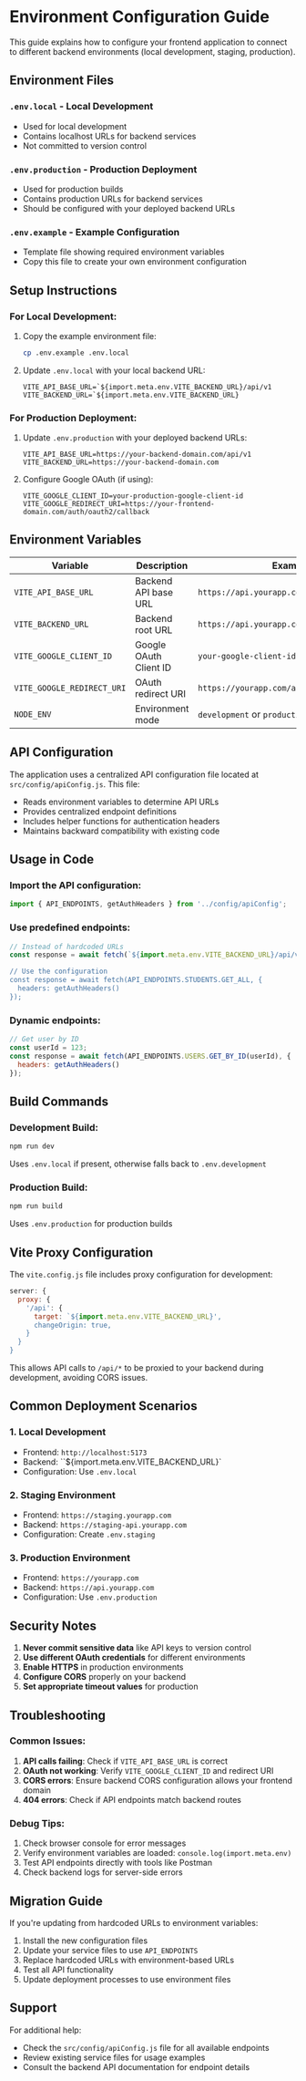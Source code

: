 # Environment Configuration Guide

This guide explains how to configure your frontend application to connect to different backend environments (local development, staging, production).

## Environment Files

### `.env.local` - Local Development
- Used for local development
- Contains localhost URLs for backend services
- Not committed to version control

### `.env.production` - Production Deployment
- Used for production builds
- Contains production URLs for backend services
- Should be configured with your deployed backend URLs

### `.env.example` - Example Configuration
- Template file showing required environment variables
- Copy this file to create your own environment configuration

## Setup Instructions

### For Local Development:

1. Copy the example environment file:
   ```bash
   cp .env.example .env.local
   ```

2. Update `.env.local` with your local backend URL:
   ```env
   VITE_API_BASE_URL=`${import.meta.env.VITE_BACKEND_URL}/api/v1
   VITE_BACKEND_URL=`${import.meta.env.VITE_BACKEND_URL}
   ```

### For Production Deployment:

1. Update `.env.production` with your deployed backend URLs:
   ```env
   VITE_API_BASE_URL=https://your-backend-domain.com/api/v1
   VITE_BACKEND_URL=https://your-backend-domain.com
   ```

2. Configure Google OAuth (if using):
   ```env
   VITE_GOOGLE_CLIENT_ID=your-production-google-client-id
   VITE_GOOGLE_REDIRECT_URI=https://your-frontend-domain.com/auth/oauth2/callback
   ```

## Environment Variables

| Variable | Description | Example |
|----------|-------------|---------|
| `VITE_API_BASE_URL` | Backend API base URL | `https://api.yourapp.com/api/v1` |
| `VITE_BACKEND_URL` | Backend root URL | `https://api.yourapp.com` |
| `VITE_GOOGLE_CLIENT_ID` | Google OAuth Client ID | `your-google-client-id` |
| `VITE_GOOGLE_REDIRECT_URI` | OAuth redirect URI | `https://yourapp.com/auth/oauth2/callback` |
| `NODE_ENV` | Environment mode | `development` or `production` |

## API Configuration

The application uses a centralized API configuration file located at `src/config/apiConfig.js`. This file:

- Reads environment variables to determine API URLs
- Provides centralized endpoint definitions
- Includes helper functions for authentication headers
- Maintains backward compatibility with existing code

## Usage in Code

### Import the API configuration:
```javascript
import { API_ENDPOINTS, getAuthHeaders } from '../config/apiConfig';
```

### Use predefined endpoints:
```javascript
// Instead of hardcoded URLs
const response = await fetch(`${import.meta.env.VITE_BACKEND_URL}/api/v1/students');

// Use the configuration
const response = await fetch(API_ENDPOINTS.STUDENTS.GET_ALL, {
  headers: getAuthHeaders()
});
```

### Dynamic endpoints:
```javascript
// Get user by ID
const userId = 123;
const response = await fetch(API_ENDPOINTS.USERS.GET_BY_ID(userId), {
  headers: getAuthHeaders()
});
```

## Build Commands

### Development Build:
```bash
npm run dev
```
Uses `.env.local` if present, otherwise falls back to `.env.development`

### Production Build:
```bash
npm run build
```
Uses `.env.production` for production builds

## Vite Proxy Configuration

The `vite.config.js` file includes proxy configuration for development:

```javascript
server: {
  proxy: {
    '/api': {
      target: `${import.meta.env.VITE_BACKEND_URL}',
      changeOrigin: true,
    }
  }
}
```

This allows API calls to `/api/*` to be proxied to your backend during development, avoiding CORS issues.

## Common Deployment Scenarios

### 1. Local Development
- Frontend: `http://localhost:5173`
- Backend: ``${import.meta.env.VITE_BACKEND_URL}`
- Configuration: Use `.env.local`

### 2. Staging Environment
- Frontend: `https://staging.yourapp.com`
- Backend: `https://staging-api.yourapp.com`
- Configuration: Create `.env.staging`

### 3. Production Environment
- Frontend: `https://yourapp.com`
- Backend: `https://api.yourapp.com`
- Configuration: Use `.env.production`

## Security Notes

1. **Never commit sensitive data** like API keys to version control
2. **Use different OAuth credentials** for different environments
3. **Enable HTTPS** in production environments
4. **Configure CORS** properly on your backend
5. **Set appropriate timeout values** for production

## Troubleshooting

### Common Issues:

1. **API calls failing**: Check if `VITE_API_BASE_URL` is correct
2. **OAuth not working**: Verify `VITE_GOOGLE_CLIENT_ID` and redirect URI
3. **CORS errors**: Ensure backend CORS configuration allows your frontend domain
4. **404 errors**: Check if API endpoints match backend routes

### Debug Tips:

1. Check browser console for error messages
2. Verify environment variables are loaded: `console.log(import.meta.env)`
3. Test API endpoints directly with tools like Postman
4. Check backend logs for server-side errors

## Migration Guide

If you're updating from hardcoded URLs to environment variables:

1. Install the new configuration files
2. Update your service files to use `API_ENDPOINTS`
3. Replace hardcoded URLs with environment-based URLs
4. Test all API functionality
5. Update deployment processes to use environment files

## Support

For additional help:
- Check the `src/config/apiConfig.js` file for all available endpoints
- Review existing service files for usage examples
- Consult the backend API documentation for endpoint details
